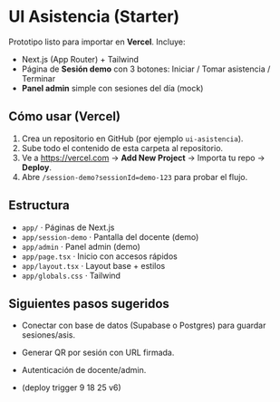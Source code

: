 # UI Asistencia (Starter)

Prototipo listo para importar en **Vercel**. Incluye:
- Next.js (App Router) + Tailwind
- Página de **Sesión demo** con 3 botones: Iniciar / Tomar asistencia / Terminar
- **Panel admin** simple con sesiones del día (mock)

## Cómo usar (Vercel)
1. Crea un repositorio en GitHub (por ejemplo `ui-asistencia`).
2. Sube todo el contenido de esta carpeta al repositorio.
3. Ve a https://vercel.com → **Add New Project** → Importa tu repo → **Deploy**.
4. Abre `/session-demo?sessionId=demo-123` para probar el flujo.

## Estructura
- `app/` · Páginas de Next.js
- `app/session-demo` · Pantalla del docente (demo)
- `app/admin` · Panel admin (demo)
- `app/page.tsx` · Inicio con accesos rápidos
- `app/layout.tsx` · Layout base + estilos
- `app/globals.css` · Tailwind

## Siguientes pasos sugeridos
- Conectar con base de datos (Supabase o Postgres) para guardar sesiones/asis.
- Generar QR por sesión con URL firmada.
- Autenticación de docente/admin.

- (deploy trigger 9 18 25 v6)

